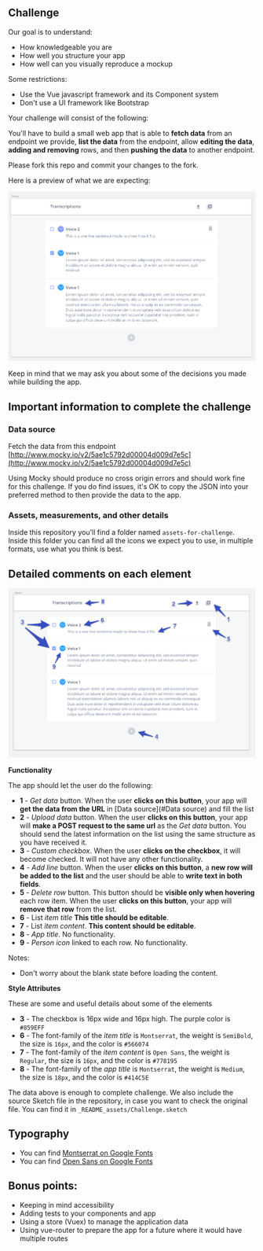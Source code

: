 ## Challenge

Our goal is to understand:

-   How knowledgeable you are
-   How well you structure your app
-   How well can you visually reproduce a mockup

Some restrictions:

-   Use the Vue javascript framework and its Component system
-   Don't use a UI framework like Bootstrap

Your challenge will consist of the following:

You'll have to build a small web app that is able to **fetch data** from an endpoint we provide, **list the data** from the endpoint, allow **editing the data**, **adding and removing** rows, and then **pushing the data** to another endpoint.

Please fork this repo and commit your changes to the fork.

Here is a preview of what we are expecting:

![Sample](_README_assets/sample.png)

Keep in mind that we may ask you about some of the decisions you made while building the app.

## Important information to complete the challenge

### Data source

Fetch the data from this endpoint [http://www.mocky.io/v2/5ae1c5792d00004d009d7e5c](http://www.mocky.io/v2/5ae1c5792d00004d009d7e5c)

Using Mocky should produce no cross origin errors and should work fine for this challenge. If you do find issues, it's OK to copy the JSON into your preferred method to then provide the data to the app.

### Assets, measurements, and other details

Inside this repository you'll find a folder named `assets-for-challenge`. Inside this folder you can find all the icons we expect you to use, in multiple formats, use what you think is best.

## Detailed comments on each element

![Elements Numbered](_README_assets/challenge-elements-numbered.png)

**Functionality**

The app should let the user do the following:

-   **1** - _Get data_ button. When the user **clicks on this button**, your app will **get the data from the URL** in [Data source](#Data source) and fill the list
-   **2** - _Upload data_ button. When the user **clicks on this button**, your app will **make a POST request to the same url** as the _Get data_ button. You should send the latest information on the list using the same structure as you have received it.
-   **3** - _Custom checkbox_. When the user **clicks on the checkbox**, it will become checked. It will not have any other functionality.
-   **4** - _Add line_ button. When the user **clicks on this button**, a **new row will be added to the list** and the user should be able to **write text in both fields**.
-   **5** - _Delete row_ button. This button should be **visible only when hovering** each row item. When the user **clicks on this button**, your app will **remove that row** from the list.
-   **6** - List _item title_ **This title should be editable**.
-   **7** - List _item content_. **This content should be editable**.
-   **8** - _App title_. No functionality.
-   **9** - _Person icon_ linked to each row. No functionality.

Notes:

-   Don't worry about the blank state before loading the content.

**Style Attributes**

These are some and useful details about some of the elements

-   **3** - The checkbox is 16px wide and 16px high. The purple color is `#859EFF`
-   **6** - The font-family of the _item title_ is `Montserrat`, the weight is `SemiBold`, the size is `16px`, and the color is `#566074`
-   **7** - The font-family of the _item content_ is `Open Sans`, the weight is `Regular`, the size is `16px`, and the color is `#778195`
-   **8** - The font-family of the _app title_ is `Montserrat`, the weight is `Medium`, the size is `18px`, and the color is `#414C5E`

The data above is enough to complete challenge. We also include the source Sketch file in the repository, in case you want to check the original file. You can find it in `_README_assets/Challenge.sketch`

## Typography

-   You can find [Montserrat on Google Fonts](https://fonts.google.com/specimen/Montserrat)
-   You can find [Open Sans on Google Fonts](https://fonts.google.com/specimen/Open+Sans)

## Bonus points:

-   Keeping in mind accessibility
-   Adding tests to your components and app
-   Using a store (Vuex) to manage the application data
-   Using vue-router to prepare the app for a future where it would have multiple routes
